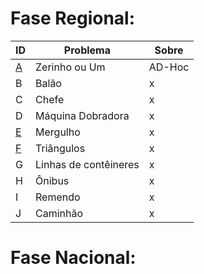 # **Fase Regional:**

| ID  |  Problema  | Sobre |
| - | ------------------- | -------- |
| [A](https://github.com/3Strela/Competitive_Programing/blob/master/Maratona%20de%20Programação/AnyEx/Zerinho.cpp) |  Zerinho ou Um |  AD-Hoc |
| B |  Balão |  x |
| C |  Chefe |  x |
| D |  Máquina Dobradora |  x |
| [E](https://github.com/3Strela/Competitive_Programing/blob/master/Maratona%20de%20Programação/AnyEx/Mergulho.cpp) |  Mergulho |  x |
| [F](https://github.com/3Strela/Competitive_Programing/blob/master/Maratona%20de%20Programação/AnyEx/Tri.cpp) |  Triângulos |  x |
| G |  Linhas de contêineres |  x |
| H |  Ônibus |  x |
| I |  Remendo |  x |
| J |  Caminhão |  x |

# **Fase Nacional:**